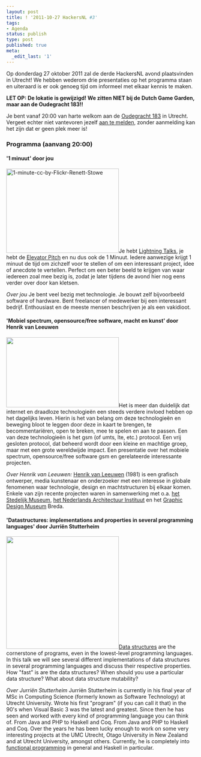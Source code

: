 ```yaml
---
layout: post
title: ! '2011-10-27 HackersNL #3'
tags:
- Agenda
status: publish
type: post
published: true
meta:
  _edit_last: '1'
---
```

Op donderdag 27 oktober 2011 zal de derde HackersNL avond plaatsvinden in Utrecht! We hebben wederom drie presentaties op het programma staan en uiteraard is er ook genoeg tijd om informeel met elkaar kennis te maken.

<strong>LET OP: De lokatie is gewijzigd! We zitten NIET bij de Dutch Game Garden, maar aan de Oudegracht 183!!</strong>

Je bent vanaf 20:00 van harte welkom aan de <a href="http://g.co/maps/zzqs3">Oudegracht 183</a> in Utrecht. Vergeet echter niet vantevoren jezelf <a title="Reserveren" href="{{ root_url }}/aanmelden.html">aan te melden</a>, zonder aanmelding kan het zijn dat er geen plek meer is!
<h3>Programma (aanvang 20:00)</h3>
<h4>'1 minuut' door jou</h4>
<img class="alignleft" title="1-minute-cc-by-Flickr-Renett-Stowe" src="{{ root_url }}/images/1-minute-cc-by-Flickr-Renett-Stowe-300x225.jpg" alt="1-minute-cc-by-Flickr-Renett-Stowe" width="300" height="225" />Je hebt <a href="https://secure.wikimedia.org/wikipedia/en/wiki/Lightning_Talk">Lightning Talks</a>, je hebt de <a href="https://secure.wikimedia.org/wikipedia/en/wiki/Elevator_pitch">Elevator Pitch</a> en nu dus ook de 1 Minuut. Iedere aanwezige krijgt 1 minuut de tijd om zichzelf voor te stellen of om een interessant project, idee of anecdote te vertellen. Perfect om een beter beeld te krijgen van waar iedereen zoal mee bezig is, zodat je later tijdens de avond hier nog eens verder over door kan kletsen.

<em>Over jou</em>
Je bent veel bezig met technologie. Je bouwt zelf bijvoorbeeld software of hardware. Bent freelancer of medewerker bij een interessant bedrijf. Enthousiast en de meeste mensen beschrijven je als een vakidioot.
<h4>'Mobiel spectrum, opensource/free software, macht en kunst' door Henrik van Leeuwen</h4>
<img class="size-medium wp-image-123 alignleft" title="telco-map-smaller" src="{{ root _url }}/images/telco-map-smaller-300x187.jpg" alt="" width="300" height="187" />Het is meer dan duidelijk dat internet en draadloze technologieën een steeds verdere invloed hebben op het dagelijks leven. Hierin is het van belang om deze technologieën en beweging bloot te leggen door deze in kaart te brengen, te becommentariëren, open te breken, mee te spelen en aan te passen. Een van deze technologieën is het gsm (of umts, lte, etc.) protocol. Een vrij gesloten protocol, dat beheerd wordt door een kleine en machtige groep, maar met een grote wereldwijde impact. Een presentatie over het mobiele spectrum, opensource/free software gsm en gerelateerde interessante projecten.

<em>Over Henrik van Leeuwen:</em>
<a href="http://henrikvanleeuwen.nl/"> Henrik van Leeuwen</a> (1981) is een grafisch ontwerper, media kunstenaar en onderzoeker met een interesse in globale fenomenen waar technologie, design en machtstructuren bij elkaar komen. Enkele van zijn recente projecten waren in samenwerking met o.a. <a href="http://www.stedelijk.nl/">het Stedelijk Museum</a>, <a href="http://www.nai.nl/">het Nederlands Architectuur Instituut</a> en het <a href="http://www.graphicdesignmuseum.nl/">Graphic Design Museum</a> Breda.
<h4>'Datastructures: implementations and properties in several programming languages' door Jurriën Stutterheim</h4>
<img class="size-full wp-image-126 alignleft" title="jstutterheim" src="{{ root_url }}/images/zelfportret300300.png" alt="" width="300" height="300" /></a><a href="https://en.wikipedia.org/wiki/Data_structure">Data structures</a> are the cornerstone of programs, even in the lowest-level programming languages. In this talk we will see several different implementations of data structures in several programming languages and discuss their respective properties. How "fast" is are the data structures? When should you use a particular data structure? What about data structure mutability?</span></h4>
&nbsp;

<em>Over Jurriën Stutterheim</em>
Jurriën Stutterheim is currently in his final year of MSc in Computing Science (formerly known as Software Technology) at Utrecht University. Wrote his first "program" (if you can call it that) in the 90's when Visual Basic 3 was the latest and greatest. Since then he has seen and worked with every kind of programming language you can think of. From Java and PHP to Haskell and Coq. From Java and PHP to Haskell and Coq.
Over the years he has been lucky enough to work on some very interesting projects at the UMC Utrecht, Otago University in New Zealand and at Utrecht University, amongst others. Currently, he is completely into <a href="https://en.wikipedia.org/wiki/Functional_programming">functional programming</a> in general and Haskell in particular.
